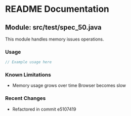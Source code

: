 # README Documentation

## Module: src/test/spec_50.java

This module handles memory issues operations.

### Usage

```javascript
// Example usage here
```

### Known Limitations

- Memory usage grows over time Browser becomes slow

### Recent Changes

- Refactored in commit e5107419
